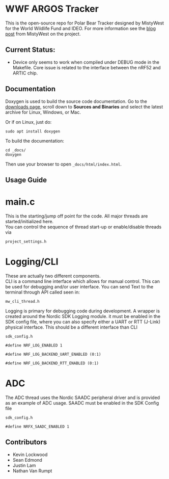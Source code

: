 # WWF ARGOS Tracker

This is the open-source repo for Polar Bear Tracker designed by MistyWest for the World Wildlife Fund and IDEO. 
For more information see the [blog post](https://www.mistywest.com/posts/project/wwf-polar-bear-tracker/) from MistyWest on the project.


## Current Status:
- Device only seems to work when compiled under DEBUG mode in the Makefile.  Core issue is related to the interface between the nRF52 and ARTIC chip.


## Documentation

Doxygen is used to build the source code documentation. Go to the [downloads page](http://www.doxygen.nl/download.html), scroll down to **Sources and Binaries** and select the latest archive for Linux, Windows, or Mac.

Or if on Linux, just do:

```
sudo apt install doxygen
```

To build the documentation:

```
cd _docs/
doxygen
```

Then use your browser to open `_docs/html/index.html`.

## Usage Guide

# main.c

This is the starting/jump off point for the code. All major threads are started/initialized here.  
You can control the sequence of thread start-up or enable/disable threads via 
```
project_settings.h
```

# Logging/CLI
These are actually two different components.  
CLI is a command line interface which allows for manual
control.  This can be used for debugging and/or user interface.  You can send Text to the terminal
through API called seen in:
```
mw_cli_thread.h
```

Logging is primary for debugging code during development. A wrapper is created around the Nordic SDK
Logging module.  it must be enabled in the SDK config file, where you can also specify either a UART 
or RTT (J-Link) physical interface. This should be a different interface than CLI
```
sdk_config.h

#define NRF_LOG_ENABLED 1

#define NRF_LOG_BACKEND_UART_ENABLED (0:1)

#define NRF_LOG_BACKEND_RTT_ENABLED (0:1)
```

# ADC
The ADC thread uses the Nordic SAADC peripheral driver and is provided as an example of ADC usage.
SAADC must be enabled in the SDK Config file
```
sdk_config.h

#define NRFX_SAADC_ENABLED 1
```

## Contributors

- Kevin Lockwood
- Sean Edmond
- Justin Lam
- Nathan Van Rumpt